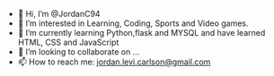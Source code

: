 - 👋 Hi, I’m @JordanC94
- 👀 I’m interested in Learning, Coding, Sports and Video games.
- 🌱 I’m currently learning Python,flask and MYSQL and have learned HTML, CSS and JavaScript
- 💞️ I’m looking to collaborate on ...
- 📫 How to reach me: jordan.levi.carlson@gmail.com

<!---
JordanC94/JordanC94 is a ✨ special ✨ repository because its `README.md` (this file) appears on your GitHub profile.
You can click the Preview link to take a look at your changes.
--->
